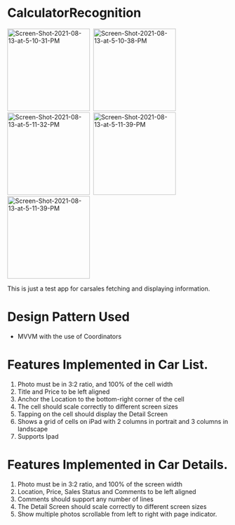 # CalculatorRecognition

<img src="https://i.ibb.co/74w6sbX/IMG-5225.png" alt="Screen-Shot-2021-08-13-at-5-10-31-PM" border="0" width="188">&nbsp;&nbsp;<img src="https://i.ibb.co/NLd3fq4/IMG-5226.png" alt="Screen-Shot-2021-08-13-at-5-10-38-PM" border="0" width="188">&nbsp;&nbsp;<img src="https://i.ibb.co/48n37rZ/IMG-5227.png" alt="Screen-Shot-2021-08-13-at-5-11-32-PM" border="0" width="188">&nbsp;&nbsp;<img src="https://i.ibb.co/1K1vF1z/IMG-5228.png" alt="Screen-Shot-2021-08-13-at-5-11-39-PM" border="0" width="188">&nbsp;&nbsp;<img src="https://i.ibb.co/r6cmmLD/IMG-5229.png" alt="Screen-Shot-2021-08-13-at-5-11-39-PM" border="0" width="188">

This is just a test app for carsales fetching and displaying information.

# Design Pattern Used
- MVVM with the use of Coordinators

# Features Implemented in Car List.

1. Photo must be in 3:2 ratio, and 100% of the cell width
2. Title and Price to be left aligned
3. Anchor the Location to the bottom-right corner of the cell
4. The cell should scale correctly to different screen sizes
5. Tapping on the cell should display the Detail Screen
6. Shows a grid of cells on iPad with 2 columns in portrait and 3 columns in landscape
7. Supports Ipad

# Features Implemented in Car Details.

1. Photo must be in 3:2 ratio, and 100% of the screen width
2. Location, Price, Sales Status and Comments to be left aligned
3. Comments should support any number of lines
4. The Detail Screen should scale correctly to different screen sizes
5. Show multiple photos scrollable from left to right with page indicator.
